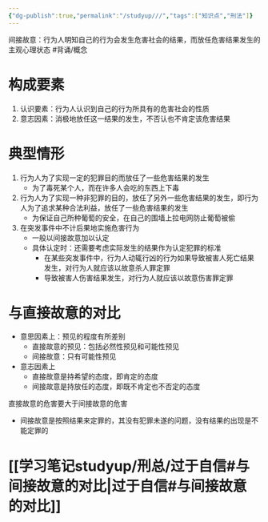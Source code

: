 ```yaml
---
{"dg-publish":true,"permalink":"/studyup///","tags":["知识点","刑法"]}
---
```


间接故意：行为人明知自己的行为会发生危害社会的结果，而放任危害结果发生的主观心理状态 #背诵/概念 
# 构成要素
1. 认识要素：行为人认识到自己的行为所具有的危害社会的性质
2. 意志因素：消极地放任这一结果的发生，不否认也不肯定该危害结果
# 典型情形
1. 行为人为了实现一定的犯罪目的而放任了一些危害结果的发生
	- 为了毒死某个人，而在许多人会吃的东西上下毒
2. 行为人为了实现一种非犯罪的目的，放任了另外一些危害结果的发生，即行为人为了追求某种合法利益，放任了一些危害结果的发生
	- 为保证自己所种葡萄的安全，在自己的围墙上拉电网防止葡萄被偷
3. 在突发事件中不计后果地实施危害行为
	- 一般以间接故意加以认定
	- 具体认定时：还需要考虑实际发生的结果作为认定犯罪的标准
		- 在某些突发事件中，行为人动辄行凶的行为如果导致被害人死亡结果发生，对行为人就应该以故意杀人罪定罪
		- 导致被害人伤害结果发生，对行为人就应该以故意伤害罪定罪
# 与直接故意的对比
- 意思因素上：预见的程度有所差别
	- 直接故意的预见：包括必然性预见和可能性预见
	- 间接故意：只有可能性预见
- 意志因素上
	- 直接故意是持希望的态度，即肯定的态度
	- 间接故意是持放任的态度，即既不肯定也不否定的态度

直接故意的危害要大于间接故意的危害
- 间接故意是按照结果来定罪的，其没有犯罪未遂的问题，没有结果的出现是不能定罪的
# [[学习笔记studyup/刑总/过于自信#与间接故意的对比\|过于自信#与间接故意的对比]]